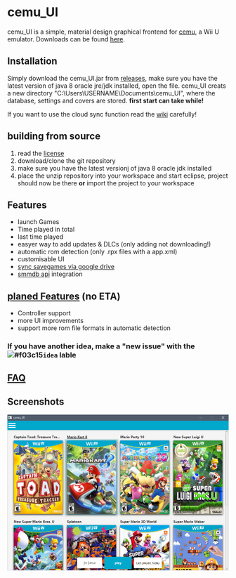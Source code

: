 # cemu_UI

cemu_UI is a simple, material design graphical frontend for [cemu](http://cemu.info/), a Wii U emulator. Downloads can be found [here](https://github.com/Seil0/cemu_UI/releases).

## Installation
Simply download the cemu_UI.jar from [releases](https://github.com/Seil0/cemu_UI/releases), make sure you have the latest version of java 8 oracle jre/jdk installed, open the file. cemu_UI creats a new directory "C:\Users\USERNAME\Documents\cemu_UI", where the database, settings and covers are stored. **first start can take while!**

If you want to use the cloud sync function read the [wiki](https://github.com/Seil0/cemu_UI/wiki#cloud-savegame-syncronisation) carefully!

## building from source
1. read the [license](https://github.com/Seil0/cemu_UI/blob/master/LICENSE)
2. download/clone the git repository
3. make sure you have the latest versionj of java 8 oracle jdk installed
4. place the unzip repository into your workspace and start eclipse, project should now be there **or** import the project to your workspace

## Features

* launch Games
* Time played in total
* last time played
* easyer way to add updates & DLCs (only adding not downloading!)
* automatic rom detection (only .rpx files with a app.xml)
* customisable UI
* [sync savegames via google drive](https://github.com/Seil0/cemu_UI/wiki)
* [smmdb api](http://smmdb.ddns.net/api) integration

## [planed Features](https://github.com/Seil0/cemu_UI/projects/1) (no ETA)

* Controller support
* more UI improvements
* support more rom file formats in automatic detection

### If you have another idea, make a "new issue" with the ![#f03c15](https://placehold.it/15/fbca04/000000?text=+)`idea` lable

## [FAQ](https://github.com/Seil0/cemu_UI/wiki#faq)
  
## Screenshots
  
![Screenshot](/downloadContent/cemu_UI4.png)
  
  
